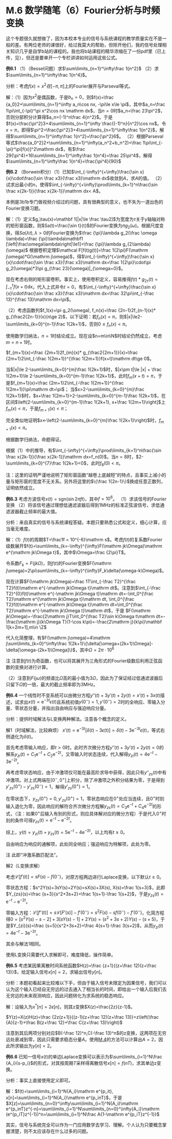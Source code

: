 # M.6 数学随笔（6）Fourier分析与时频变换

这个专题很久就想做了，因为本校本专业的信号与系统课程的教学质量实在不是一般的差。有两位老师的课很好，给过我莫大的帮助，但除开他们，我的信号处理相关知识几乎是自学b站的课程的。我也将b站课程的精华浓缩在了一份pdf里（已上传，见），但还是要单开一个专栏讲讲如何运用这些公式。

**例6.1** （1）（Bessel问题）求$\sum\limits_{n=1}^\infty\frac 1{n^2}$
（2）求$\sum\limits_{n=1}^\infty\frac 1{n^4}$。

分析：考虑$f(x)=x^2在[-\pi,\pi]$上的Fourier展开与Parseval等式。

解：（1）因为$x^2$是偶函数，于是$b_n=0$，则$f(x)=\frac {a_0}2+\sum\limits_{n=1}^\infty a_n\cos nx, -\pi\le x\le \pi$，其中$a_n=\frac 1\pi\int_{-\pi}^\pi x^2\cos nx \mathrm dx$，当$n=0$时$a_n=\frac 23\pi^2$，否则分部积分计算得$a_n=(-1)^n\frac 4{n^2}$。于是$f(x)=\frac{\pi^2}3+4\sum\limits_{n=1}^\infty \frac{(-1)^n}{n^2}\cos nx$。令$x=\pi$，即得$\pi^2=\frac{\pi^2}3+4\sum\limits_{n=1}^\infty\frac 1{n^2}$，解得$\sum\limits_{n=1}^\infty\frac 1{n^2}=\frac{\pi^2}6$。
（2）根据Parseval等式$\frac{a_0^2}2+\sum\limits_{n=1}^\infty(a_n^2+b_n^2)=\frac 1\pi\int_{-\pi}^\pi[f(x)]^2\mathrm dx$，有$\frac 29{\pi^4}+16\sum\limits_{n=1}^\infty\frac 1{n^4}=\frac 25\pi^4$，解得 $\sum\limits_{n=1}^\infty\frac 1{n^4}=\frac{\pi^4}{90}$

**例6.2** （Borwein积分）（1）已知$\int_{-\infty}^{+\infty}\frac{\sin x}{x}\cdot\frac{\sin \frac x3}{\frac x3}\mathrm dx$收敛到$A$，求$A$的值。
（2）试求出最小的$n$，使得$\int_{-\infty}^{+\infty}\prod\limits_{k=1}^n\frac{\sin \frac x{2k-1}}{\frac x{2k-1}}\mathrm dx< A$。

本例是3b1b专门做视频介绍过的问题，具有很典型的意义，也不失为一道出色的Fourier变换习题。

解：（1）定义$g_\tau(x)=\mathbf 1[|x|\le \frac \tau2]$为宽度为$\tau$关于y轴轴对称的矩形窗函数，则$Sa(t)=\frac{\sin t}{t}$的Fourier变换为$\pi g_2(\omega)$。根据尺度变换，得$Sa(\lambda t),\lambda>0$的Fourier变换为$\frac {\pi}\lambda g_2(\frac \omega \lambda)=\frac {\pi}\lambda\mathbf1 [\left|\frac\omega\lambda\right|\le1]=\frac {\pi}\lambda g_{2\lambda}(\omega)$
根据卷积定理$\mathcal F[f(t)g(t)]=\frac 1{2\pi}F(\mathrm j\omega)*G(\mathrm j\omega)$，得$\int_{-\infty}^{+\infty}\frac{\sin x}{x}\cdot\frac{\sin \frac x3}{\frac x3}\mathrm dx=\frac 1{2\pi}\cdot\pi g_2(\omega)*3\pi g_{\frac 23}(\omega)|_{\omega=0}$。

现在考虑右侧的矩形窗卷积。事实上，使用卷积定义，容易推得$f(t)*g_{2\tau}(t)=\int_{-\tau}^{\tau}f(x+t)\mathrm dx$。代入上式并令$t=0$，有$\int_{-\infty}^{+\infty}\frac{\sin x}{x}\cdot\frac{\sin \frac x3}{\frac x3}\mathrm dx=\frac 32\pi\int_{-\frac 13}^{\frac 13}\mathrm dx=\pi$。

（2）考虑函数列$f_1(x)=\pi g_2(\omega), f_n(x)=\frac {2n-1}2f_{n-1}(x)* g_{\frac2{2n-1}}(x)(n\ge 2)$，以下证明：若$f_n(x)=\pi$，则$|x|\le2-\sum\limits_{k=0}^{n-1}\frac 1{2k+1}$，否则$0\le f_n(x)<\pi$。

使用数学归纳法，$n=1$时结论成立。现在设$n=m\in\N$时结论仍然成立，考虑$m=n+1$时。

$f_{m+1}(x)=\frac {2m+1}2f_{m}(x)* g_{\frac2{2m+1}}(x)=\frac {2m+1}2\int_{-\frac 1{2m+1}}^{\frac 1{2m+1}}f(x+t)\mathrm dt\ge 0$。

当$|x|\le 2-\sum\limits_{k=0}^{m}\frac 1{2k+1}$时，$|x\pm t|\le |x| + \frac 1{2m+1}\le 2-\sum\limits_{k=0}^{m-1}\frac 1{2k+1}$，此时$f_m(x+t)=\pi$，于是$f_{m+1}(x)=\frac {2m+1}2\int_{-\frac 1{2m+1}}^{\frac 1{2m+1}}\pi\mathrm dt=\pi$；
当$x>2-\sum\limits_{k=0}^{m}\frac 1{2k+1}$时，$x+\frac 1{2m+1}>2-\sum\limits_{k=0}^{m-1}\frac 1{2k+1}$，在区间$\left(2-\sum\limits_{k=0}^{m-1}\frac 1{2k+1}, x+\frac 1{2m+1}\right]$上$f_m(x)<\pi$，于是$f_{m+1}(x)<\pi$；

完全类似地证明$x<-\left(2-\sum\limits_{k=0}^{m}\frac 1{2k+1}\right)$时，$f_{m+1}(x)<\pi$。

根据数学归纳法，命题得证。

根据（1）中的推导，有$\int_{-\infty}^{+\infty}\prod\limits_{k=1}^n\frac{\sin \frac x{2k-1}}{\frac x{2k-1}}\mathrm dx=f_n(0)$。当$n=8$时，$2-\sum\limits_{k=0}^{7}\frac 1{2k+1}<0$，此时$f_8(0)<\pi$。

注：这里的证明严谨地说明了矩形窗函数“越卷上底越短”的特点，且事实上减小的量与矩形窗的宽度不无关系。另外将这里的$\{\frac 1{2n-1}\}$换成任意正数列，证明依然成立。

**例6.3** 考虑方波信号$x(t)=\mathrm {sgn}(\sin2\pi f t)$，其中$f=10^6$。
（1）求该信号的Fourier变换
（2）将该信号通过理想低通滤波器后得到$1\mathrm{MHz}$的标准正弦波信号，求低通滤波器截止频率的最大值。

分析：来自真实的信号与系统课程答疑。本题只要熟悉公式和定义，细心计算，应当毫无难度。

解：（1）$f(t)$的周期$T=\frac1f = 10^{-6}\mathrm s$。考虑$f(t)$的复系数Fourier级数展开$f(t)=\sum\limits_{k=-\infty}^{\infty}F(\mathrm jk\Omega)\mathrm e^{\mathrm jk\Omega t}$，其中$\Omega=\frac {2\pi}T$。

令系数$F_k=F(\mathrm jk\Omega)$，则$f(t)$的Fourier变换$F(\mathrm j\omega)=2\pi\sum\limits_{k=-\infty}^{\infty}F_k\delta(\omega-k\Omega)$。

现在计算$F(\mathrm jk\Omega)=\frac 1T\int_{-\frac T2}^{\frac T2}f(t)\mathrm e^{-\mathrm jk\Omega t}\mathrm dt$。注意到$\int_{-\frac T2}^{0}f(t)\mathrm e^{-\mathrm jk\Omega t}\mathrm dt=-\int_0^{\frac T2}\mathrm e^{\mathrm jk\Omega t}\mathrm dt, \int_0^{\frac T2}f(t)\mathrm e^{-\mathrm jk\Omega t}\mathrm dt=\int_0^{\frac T2}\mathrm e^{-\mathrm jk\Omega t}\mathrm dt$，于是
$F(\mathrm jk\Omega)=-\frac{2\mathrm j}T\int_0^{\frac T2}\sin k\Omega t\mathrm dt=-\frac{\mathrm j}{k\Omega T}(1-\cos k\pi)=-\frac{2\mathrm j}{k\pi}\mathbf 1[k=2m+1],m\in \Z$

代入化简整理，有$F(\mathrm j\omega)=4\mathrm j\sum\limits_{k=0}^\infty\frac 1{2k+1}\{\delta[\omega+(2k+1)\Omega]-\delta[\omega-(2k+1)\Omega]\}$，其中$\Omega=2\pi\cdot10^6$

注 注意到$f(t)$为奇函数，也可以将其展开为三角形式的Fourier级数后利用正弦函数的变换对进行计算。

（2）注意到$F(\mathrm j\omega)$的频谱比$\Omega$高的最小值为$3\Omega$，因此为了保证经过低通滤波器后只留下$\Omega$的一倍，最大的截止频率即为$3\mathrm{MHz}$。

**例6.4** 一个线性时不变系统可以由微分方程$y''(t)+3y'(t)+2y(t)=x'(t)+3x(t)$描述，试求出$x(t)=\mathrm e^{-3t}\epsilon(t)$且系统初值$y(0^-)=1,y'(0^-)=2$时的全响应、零输入分量、零状态分量，并指出自由响应与强迫响应分量。

分析：提供时域解法与L变换两种解法。注意各个概念的定义。

解1（时域解法，比较麻烦）
$x'(t)=\mathrm e^{-3t}[\delta(t)-3\epsilon(t)]=\delta(t)-3\mathrm e^{-3t}\epsilon (t)$，等式右侧退化为$\delta(t)$。

首先考虑零输入响应，即$t>0$时。此时齐次微分方程$y''(t)+3y'(t)+2y(t)=0$的解系$y_{zi}(t)=C_1\mathrm e^{-t}+C_2\mathrm e^{-2t}$，又零输入时状态连续，代入解得$y_{zi}(t)=4\mathrm e^{-t}-3\mathrm{e}^{-2t}$。

再考虑零状态响应，由于冲激项仅可能在最高阶求导中获得，因此只有$y''_{zs}(t)$中有冲激项。对上式两端在$[0^-,0^+]$上积分，除了冲激项之外积分结果为零，于是得到$y'_{zs}(0^+)-y'_{zs}(0^-)=1$，解得$y'_{zs}(0^+)=1$。

在零状态下，$y_{zs}(0^+)=0,y'_{zs}(0^+)=1$，零状态响应在$0^+$处应当连续，且$0^+$时刻输入退化为零，因此响应的解符合齐次微分方程解$y_{zs}(t)=C_3\mathrm e^{-t}+C_4\mathrm e^{-2t}$的形式，（注：如果$0^+$后输入有别的形式，则应具体解对应的微分方程）于是代入$0^+$时刻的条件可得$y_{zs}(t)=\mathrm e^{-t}-\mathrm e^{-2t}$。

综上，$y(t)=y_{zi}(t)+y_{zs}(t)=5\mathrm e^{-t}-4\mathrm e^{-2t}$，以上均有$t\ge 0$。

自由响应为响应的通解项，此处同全响应；强迫响应为特解项，此处为零。

注 此即“冲激系数匹配法”。

解2（L变换求解）

考虑$\mathcal L[f'(t)]=sF(s)-f(0^-)$，对原方程两边进行Laplace变换，以下默认$t\ge 0$。

零状态方程：$s^2Y(s)+3sY(s)+2Y(s)=sX(s)+3X(s), X(s)=\frac 1{s+3}$，此即$Y_{zs}(s)=\frac {s+3}{s^2+3s+2}=\frac 1{s+1}-\frac 1{s+2}$，于是$y_{zs}(t)=\mathrm e^{-t}-\mathrm e^{-2t}$。

零输入方程：$\mathcal L[f''(t)]=s\mathcal L[F'(s)]-f'(0^-)=s^2F(s)-sf(0^-)-f'(0^-)$，化简方程得$0=[s^2Y(s)-s-2]+3[sY(s)-1]+2Y(s)=(s^2+3s+2)Y(s)-(s+5)$，于是$Y_{zi}(s)=\frac {s+5}{s^2+3s+2}=\frac 4{s+1}-\frac 3{s+2}$，从而$y_{zi}(t)=4\mathrm e^{-t}-3\mathrm{e}^{-2t}$。

其余与解法1相同。

使用L变换只需要代入求解即可，难度降低，操作简单。

**例6.5** 考虑某因果离散时间系统函数$H(z)=\frac {z+1}{(z+\frac 12)(z+\frac 13)}$，给定输入信号$x[n]=2$，求输出信号$y[n]$。

分析：本题初看起来比较难以下手，但由于输入信号未限定为因果信号，我们可以认为这个输入已经自无穷远的过去通入了相当长的时间，即给出一个输入后我们去无穷远的未来观测响应，因此问题转化为求系统的稳态响应。

解：设输入为$x^*[n]=2\epsilon[n]$，则其z变换$X(z)=\frac{2z}{z-1}$。

$Y(z)=X(z)H(z)=\frac {2z(z+1)}{(z-1)(z+\frac 12)(z+\frac 13)}=z\left(\frac {A}{z-1}+\frac  B{z+\frac 12}+\frac C{z+\frac 13}\right)$

注意到其后两项分别对应$B(-\frac 12)^n,C(-\frac 13)^n$的z变换，这两项在无穷远处衰减到零，因此只需要求稳态分量$A$。使用[M.4](./M.4%20数学随笔（4）积分计算与逼近.md)的方法可以计算出$A=2$，因此所求输出为$y[n]=2$。

**例6.6** 已知一信号$x(t)$的单边Laplace变换可以表示为$\sum\limits_{i=1}^N\frac {A_i}{s-p_i}$的形式，对其按周期$T$采样得离散信号$x[n]=f(nT)$，求其单边z变换。

分析：事实上直接使用定义即可。

解：$f(t)=\sum\limits_{i=1}^N{A_i}\mathrm e^{p_it}, x[n]=\sum\limits_{i=1}^N{A_i}\mathrm e^{p_inT}$，于是$X[z]=\sum\limits_{n=0}^\infty\sum\limits_{i=1}^N{A_i}\mathrm e^{p_inT}z^{-n}=\sum\limits_{i=1}^N\sum\limits_{n=0}^\infty{A_i}\mathrm (e^{p_iT}z^{-1})^n=\sum\limits_{i=1}^N\frac A{1-\mathrm e^{p_iT}z^{-1}}$

其实，信号与系统完全可以作为一门应用数学去学习、理解。个人认为只要概念掌握清楚，则不太应该存在什么过多的问题。